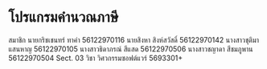 # โปรแกรมคำนวณภาษี
สมาชิก
นายกริชเชนทร์  ทาคำ   56122970116
นายสิงหา  สิงห์สวัสดิ์    56122970142
นางสาวชุติมา  แสนหาญ  56122970105
นางสาวธิดาภรณ์  สีแสด   56122970506
นางสาวชญาดา   สีชมภูพาน  56122970504
Sect. 03
วิชา  วิศวกรรมซอฟต์แวร์   5693301+
